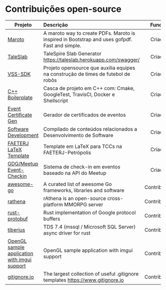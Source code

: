 # Contribuições open-source
| Projeto                                                                                                    | Descrição                                                                                      |   Funcão    |
|------------------------------------------------------------------------------------------------------------|:-----------------------------------------------------------------------------------------------|:------------:|
| [Maroto](https://github.com/johnfercher/maroto)                                                            | A maroto way to create PDFs. Maroto is inspired in Bootstrap and uses gofpdf. Fast and simple. |   Criador    |
| [TaleSlab](https://github.com/johnfercher/taleslab)                                                        | TaleSpire Slab Generator https://taleslab.herokuapp.com/swagger/                               |   Criador    |
| [VSS-SDK](https://vss-sdk.github.io/book/general.html)                                                     | Projeto opensource que auxilia equipes na construção de times de futebol de robôs              |   Criador    |
| [C++ Boilerplate](https://github.com/johnfercher/boilerplate)                                              | Casca de projeto em C++ com: Cmake, GoogleTest, TravisCI, Docker e Shellscript                 |   Criador    |
| [Event Certificate Gen](https://github.com/GDGPetropolis/event-certificate-gen)                            | Gerador de certificados de eventos                                                             |   Criador    |
| [Software Development](https://johnfercher.github.io/software-development/)                                | Compilado de conteúdos relacionados a Desenvolvimento de Software                              |   Criador    |
| [FAETERJ LaTeX Template](https://github.com/johnfercher/faeterj-latex-template)                            | Template em LaTeX para TCCs na FAETERJ-Petrópolis                                              |   Criador    |
| [GDG/Meetup Event-Checkin](https://github.com/GDGPetropolis/compose-event-checkin)                         | Sistema de check-in em eventos baseado na API do Meetup                                        |   Criador    |
| [awesome-go](https://github.com/avelino/awesome-go)                                                        | A curated list of awesome Go frameworks, libraries and software                                | Contribuidor |
| [rathena](https://github.com/rathena/rathena)                                                              | rAthena is an open-source cross-platform MMORPG server                                         | Contribuidor |
| [rust-protobuf](https://github.com/stepancheg/rust-protobuf)                                               | Rust implementation of Google protocol buffers                                                 | Contribuidor |
| [tiberius](https://github.com/steffengy/tiberius)                                                          | TDS 7.4 (mssql / Microsoft SQL Server) async driver for rust                                   | Contribuidor |
| [OpenGL sample application with imgui support](https://github.com/valera-rozuvan/opengl-sample-with-imgui) | OpenGL sample application with imgui support                                                   | Contribuidor |
| [gitignore.io](https://github.com/dvcs/gitignore)                                                          | The largest collection of useful .gitignore templates https://www.gitignore.io                 | Contribuidor |